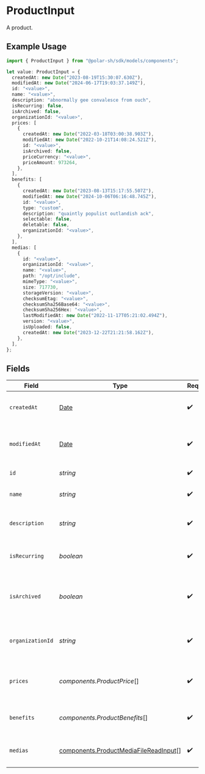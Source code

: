 # ProductInput

A product.

## Example Usage

```typescript
import { ProductInput } from "@polar-sh/sdk/models/components";

let value: ProductInput = {
  createdAt: new Date("2023-08-19T15:30:07.630Z"),
  modifiedAt: new Date("2024-06-17T19:03:37.149Z"),
  id: "<value>",
  name: "<value>",
  description: "abnormally gee convalesce from ouch",
  isRecurring: false,
  isArchived: false,
  organizationId: "<value>",
  prices: [
    {
      createdAt: new Date("2022-03-18T03:00:38.903Z"),
      modifiedAt: new Date("2022-10-21T14:08:24.521Z"),
      id: "<value>",
      isArchived: false,
      priceCurrency: "<value>",
      priceAmount: 973264,
    },
  ],
  benefits: [
    {
      createdAt: new Date("2023-08-13T15:17:55.507Z"),
      modifiedAt: new Date("2024-10-06T06:16:48.745Z"),
      id: "<value>",
      type: "custom",
      description: "quaintly populist outlandish ack",
      selectable: false,
      deletable: false,
      organizationId: "<value>",
    },
  ],
  medias: [
    {
      id: "<value>",
      organizationId: "<value>",
      name: "<value>",
      path: "/opt/include",
      mimeType: "<value>",
      size: 717730,
      storageVersion: "<value>",
      checksumEtag: "<value>",
      checksumSha256Base64: "<value>",
      checksumSha256Hex: "<value>",
      lastModifiedAt: new Date("2022-11-17T05:21:02.494Z"),
      version: "<value>",
      isUploaded: false,
      createdAt: new Date("2023-12-22T21:21:58.162Z"),
    },
  ],
};
```

## Fields

| Field                                                                                          | Type                                                                                           | Required                                                                                       | Description                                                                                    |
| ---------------------------------------------------------------------------------------------- | ---------------------------------------------------------------------------------------------- | ---------------------------------------------------------------------------------------------- | ---------------------------------------------------------------------------------------------- |
| `createdAt`                                                                                    | [Date](https://developer.mozilla.org/en-US/docs/Web/JavaScript/Reference/Global_Objects/Date)  | :heavy_check_mark:                                                                             | Creation timestamp of the object.                                                              |
| `modifiedAt`                                                                                   | [Date](https://developer.mozilla.org/en-US/docs/Web/JavaScript/Reference/Global_Objects/Date)  | :heavy_check_mark:                                                                             | Last modification timestamp of the object.                                                     |
| `id`                                                                                           | *string*                                                                                       | :heavy_check_mark:                                                                             | The ID of the product.                                                                         |
| `name`                                                                                         | *string*                                                                                       | :heavy_check_mark:                                                                             | The name of the product.                                                                       |
| `description`                                                                                  | *string*                                                                                       | :heavy_check_mark:                                                                             | The description of the product.                                                                |
| `isRecurring`                                                                                  | *boolean*                                                                                      | :heavy_check_mark:                                                                             | Whether the product is a subscription tier.                                                    |
| `isArchived`                                                                                   | *boolean*                                                                                      | :heavy_check_mark:                                                                             | Whether the product is archived and no longer available.                                       |
| `organizationId`                                                                               | *string*                                                                                       | :heavy_check_mark:                                                                             | The ID of the organization owning the product.                                                 |
| `prices`                                                                                       | *components.ProductPrice*[]                                                                    | :heavy_check_mark:                                                                             | List of available prices for this product.                                                     |
| `benefits`                                                                                     | *components.ProductBenefits*[]                                                                 | :heavy_check_mark:                                                                             | The benefits granted by the product.                                                           |
| `medias`                                                                                       | [components.ProductMediaFileReadInput](../../models/components/productmediafilereadinput.md)[] | :heavy_check_mark:                                                                             | The medias associated to the product.                                                          |